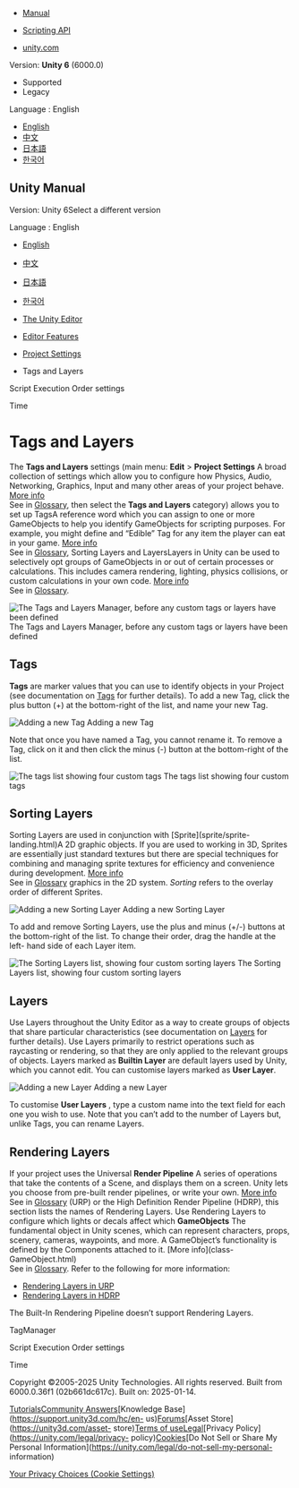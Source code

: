 [](https://docs.unity3d.com)

  * [Manual](../Manual/index.html)
  * [Scripting API](../ScriptReference/index.html)

  * [unity.com](https://unity.com/)

Version: **Unity 6** (6000.0)

  * Supported
  * Legacy

Language : English

  * [English](/Manual/class-TagManager.html)
  * [中文](/cn/current/Manual/class-TagManager.html)
  * [日本語](/ja/current/Manual/class-TagManager.html)
  * [한국어](/kr/current/Manual/class-TagManager.html)

[](https://docs.unity3d.com)

## Unity Manual

Version: Unity 6Select a different version

Language : English

  * [English](/Manual/class-TagManager.html)
  * [中文](/cn/current/Manual/class-TagManager.html)
  * [日本語](/ja/current/Manual/class-TagManager.html)
  * [한국어](/kr/current/Manual/class-TagManager.html)

  * [The Unity Editor](unity-editor.html)
  * [Editor Features](EditorFeatures.html)
  * [Project Settings](comp-ManagerGroup.html)
  * Tags and Layers

[](class-MonoManager.html)

Script Execution Order settings

[](class-TimeManager.html)

Time

# Tags and Layers

The **Tags and Layers** settings (main menu: **Edit** > **Project Settings** A
broad collection of settings which allow you to configure how Physics, Audio,
Networking, Graphics, Input and many other areas of your project behave. [More
info](comp-ManagerGroup.html)  
See in [Glossary](Glossary.html#ProjectSettings), then select the **Tags and
Layers** category) allows you to set up TagsA reference word which you can
assign to one or more GameObjects to help you identify GameObjects for
scripting purposes. For example, you might define and “Edible” Tag for any
item the player can eat in your game. [More info](Tags.html)  
See in [Glossary](Glossary.html#Tag), Sorting Layers and LayersLayers in Unity
can be used to selectively opt groups of GameObjects in or out of certain
processes or calculations. This includes camera rendering, lighting, physics
collisions, or custom calculations in your own code. [More info](Layers.html)  
See in [Glossary](Glossary.html#Layer).

![The Tags and Layers Manager, before any custom tags or layers have been
defined](../uploads/Main/TagManager55.png) The Tags and Layers Manager, before
any custom tags or layers have been defined

## Tags

**Tags** are marker values that you can use to identify objects in your
Project (see documentation on [Tags](Tags.html) for further details). To add a
new Tag, click the plus button (+) at the bottom-right of the list, and name
your new Tag.

![Adding a new Tag](../uploads/Main/TagManagerAddNew.png) Adding a new Tag

Note that once you have named a Tag, you cannot rename it. To remove a Tag,
click on it and then click the minus (-) button at the bottom-right of the
list.

![The tags list showing four custom
tags](../uploads/Main/TagManagerAddedNew.png) The tags list showing four
custom tags

## Sorting Layers

Sorting Layers are used in conjunction with [Sprite](sprite/sprite-
landing.html)A 2D graphic objects. If you are used to working in 3D, Sprites
are essentially just standard textures but there are special techniques for
combining and managing sprite textures for efficiency and convenience during
development. [More info](sprite/sprite-landing.html)  
See in [Glossary](Glossary.html#Sprite) graphics in the 2D system. _Sorting_
refers to the overlay order of different Sprites.

![Adding a new Sorting Layer](../uploads/Main/SortingLayerManagerAddNew.png)
Adding a new Sorting Layer

To add and remove Sorting Layers, use the plus and minus (+/-) buttons at the
bottom-right of the list. To change their order, drag the handle at the left-
hand side of each Layer item.

![The Sorting Layers list, showing four custom sorting
layers](../uploads/Main/SortingLayerManagerAddedNew.png) The Sorting Layers
list, showing four custom sorting layers

## Layers

Use Layers throughout the Unity Editor as a way to create groups of objects
that share particular characteristics (see documentation on
[Layers](Layers.html) for further details). Use Layers primarily to restrict
operations such as raycasting or rendering, so that they are only applied to
the relevant groups of objects. Layers marked as **Builtin Layer** are default
layers used by Unity, which you cannot edit. You can customise layers marked
as **User Layer**.

![Adding a new Layer](../uploads/Main/LayerManagerAddNew.png) Adding a new
Layer

To customise **User Layers** , type a custom name into the text field for each
one you wish to use. Note that you can’t add to the number of Layers but,
unlike Tags, you can rename Layers.

## Rendering Layers

If your project uses the Universal **Render Pipeline** A series of operations
that take the contents of a Scene, and displays them on a screen. Unity lets
you choose from pre-built render pipelines, or write your own. [More
info](render-pipelines.html)  
See in [Glossary](Glossary.html#Renderpipeline) (URP) or the High Definition
Render Pipeline (HDRP), this section lists the names of Rendering Layers. Use
Rendering Layers to configure which lights or decals affect which
**GameObjects** The fundamental object in Unity scenes, which can represent
characters, props, scenery, cameras, waypoints, and more. A GameObject’s
functionality is defined by the Components attached to it. [More info](class-
GameObject.html)  
See in [Glossary](Glossary.html#GameObject). Refer to the following for more
information:

  * [Rendering Layers in URP](https://docs.unity3d.com/Packages/com.unity.render-pipelines.universal@17.0/manual/features/rendering-layers.html)
  * [Rendering Layers in HDRP](https://docs.unity3d.com/Packages/com.unity.render-pipelines.high-definition@17.0/manual/Rendering-Layers.html)

The Built-In Rendering Pipeline doesn’t support Rendering Layers.

TagManager

[](class-MonoManager.html)

Script Execution Order settings

[](class-TimeManager.html)

Time

Copyright ©2005-2025 Unity Technologies. All rights reserved. Built from
6000.0.36f1 (02b661dc617c). Built on: 2025-01-14.

[Tutorials](https://learn.unity.com/)[Community
Answers](https://answers.unity3d.com)[Knowledge
Base](https://support.unity3d.com/hc/en-
us)[Forums](https://forum.unity3d.com)[Asset Store](https://unity3d.com/asset-
store)[Terms of
use](https://docs.unity3d.com/Manual/TermsOfUse.html)[Legal](https://unity.com/legal)[Privacy
Policy](https://unity.com/legal/privacy-
policy)[Cookies](https://unity.com/legal/cookie-policy)[Do Not Sell or Share
My Personal Information](https://unity.com/legal/do-not-sell-my-personal-
information)

[Your Privacy Choices (Cookie Settings)](javascript:void\(0\);)

